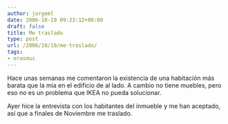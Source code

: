 ```yaml
---
author: jorgeml
date: 2006-10-19 09:23:12+00:00
draft: false
title: Me traslado
type: post
url: /2006/10/19/me-traslado/
tags:
- erasmus
---
```


Hace unas semanas me comentaron la existencia de una habitación más barata que la mía en el edificio de al lado. A cambio no tiene muebles, pero eso no es un problema que IKEA no pueda solucionar.

Ayer hice la entrevista con los habitantes del inmueble y me han aceptado, así que a finales de Noviembre me traslado.
